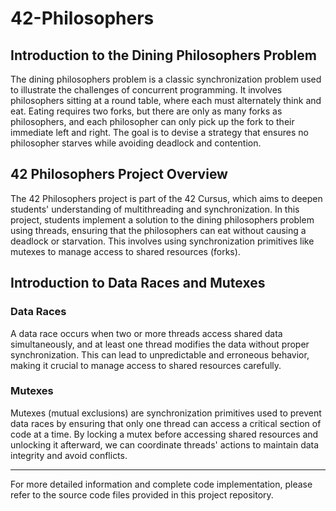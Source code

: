 # 42-Philosophers
## Introduction to the Dining Philosophers Problem

The dining philosophers problem is a classic synchronization problem used to illustrate the challenges of concurrent programming. It involves philosophers sitting at a round table, where each must alternately think and eat. Eating requires two forks, but there are only as many forks as philosophers, and each philosopher can only pick up the fork to their immediate left and right. The goal is to devise a strategy that ensures no philosopher starves while avoiding deadlock and contention.

## 42 Philosophers Project Overview

The 42 Philosophers project is part of the 42 Cursus, which aims to deepen students' understanding of multithreading and synchronization. In this project, students implement a solution to the dining philosophers problem using threads, ensuring that the philosophers can eat without causing a deadlock or starvation. This involves using synchronization primitives like mutexes to manage access to shared resources (forks).

## Introduction to Data Races and Mutexes

### Data Races

A data race occurs when two or more threads access shared data simultaneously, and at least one thread modifies the data without proper synchronization. This can lead to unpredictable and erroneous behavior, making it crucial to manage access to shared resources carefully.

### Mutexes

Mutexes (mutual exclusions) are synchronization primitives used to prevent data races by ensuring that only one thread can access a critical section of code at a time. By locking a mutex before accessing shared resources and unlocking it afterward, we can coordinate threads' actions to maintain data integrity and avoid conflicts.

---

For more detailed information and complete code implementation, please refer to the source code files provided in this project repository.
